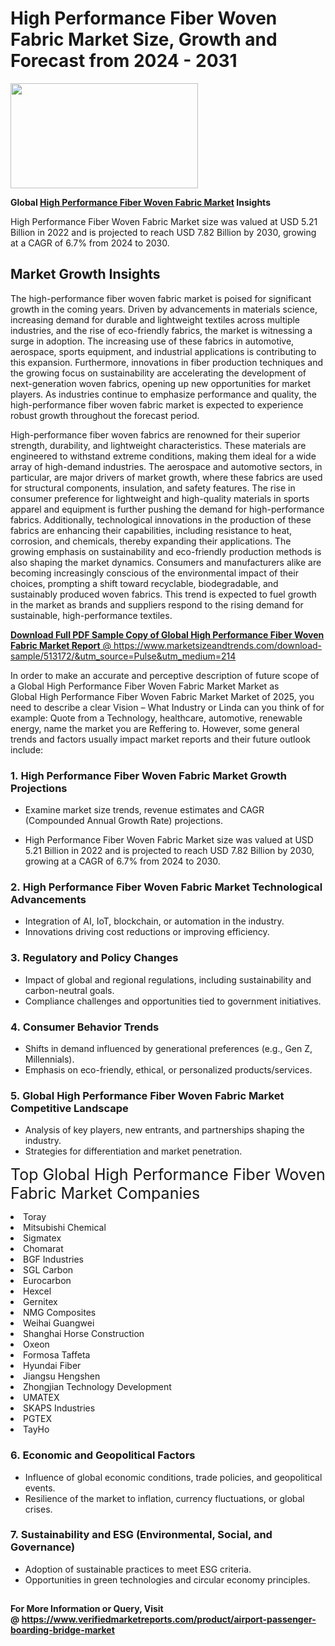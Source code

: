 <H1>High Performance Fiber Woven Fabric Market Size, Growth and Forecast from 2024 - 2031</H1><img class="aligncenter size-medium wp-image-584254" src="https://thirdeyenews.in/wp-content/uploads/2024/09/Global-Market-Research-300x168.jpeg" alt="" width="300" height="168" /><p><strong>Global&nbsp;<a href="https://www.marketsizeandtrends.com/download-sample/513172/&amp;utm_source=Pulse&amp;utm_medium=214">High Performance Fiber Woven Fabric Market</a> Insights</strong></p><p>High Performance Fiber Woven Fabric Market size was valued at USD 5.21 Billion in 2022 and is projected to reach USD 7.82 Billion by 2030, growing at a CAGR of 6.7% from 2024 to 2030.</p><p><h2>Market Growth Insights</h2> <p>The high-performance fiber woven fabric market is poised for significant growth in the coming years. Driven by advancements in materials science, increasing demand for durable and lightweight textiles across multiple industries, and the rise of eco-friendly fabrics, the market is witnessing a surge in adoption. The increasing use of these fabrics in automotive, aerospace, sports equipment, and industrial applications is contributing to this expansion. Furthermore, innovations in fiber production techniques and the growing focus on sustainability are accelerating the development of next-generation woven fabrics, opening up new opportunities for market players. As industries continue to emphasize performance and quality, the high-performance fiber woven fabric market is expected to experience robust growth throughout the forecast period.</p> <p><a href="#"></a></p> <p>High-performance fiber woven fabrics are renowned for their superior strength, durability, and lightweight characteristics. These materials are engineered to withstand extreme conditions, making them ideal for a wide array of high-demand industries. The aerospace and automotive sectors, in particular, are major drivers of market growth, where these fabrics are used for structural components, insulation, and safety features. The rise in consumer preference for lightweight and high-quality materials in sports apparel and equipment is further pushing the demand for high-performance fabrics. Additionally, technological innovations in the production of these fabrics are enhancing their capabilities, including resistance to heat, corrosion, and chemicals, thereby expanding their applications. The growing emphasis on sustainability and eco-friendly production methods is also shaping the market dynamics. Consumers and manufacturers alike are becoming increasingly conscious of the environmental impact of their choices, prompting a shift toward recyclable, biodegradable, and sustainably produced woven fabrics. This trend is expected to fuel growth in the market as brands and suppliers respond to the rising demand for sustainable, high-performance textiles.</p> <p><a href="#"></p><p><span class=""><strong>Download Full PDF Sample Copy of Global High Performance Fiber Woven Fabric Market Report</strong> @ <a href="https://www.marketsizeandtrends.com/download-sample/513172/&amp;utm_source=Pulse&amp;utm_medium=214" target="_blank">https://www.marketsizeandtrends.com/download-sample/513172/&amp;utm_source=Pulse&amp;utm_medium=214</a></span></p><p>In order to make an accurate and perceptive description of future scope of a Global&nbsp;High Performance Fiber Woven Fabric Market Market as Global&nbsp;High Performance Fiber Woven Fabric Market Market of 2025, you need to describe a clear Vision &ndash; What Industry or Linda can you think of for example: Quote from a Technology, healthcare, automotive, renewable energy, name the market you are Reffering to. However, some general trends and factors usually impact market reports and their future outlook include:</p><h3>1.&nbsp;<strong>High Performance Fiber Woven Fabric Market Growth Projections</strong></h3><ul><li>Examine market size trends, revenue estimates and CAGR (Compounded Annual Growth Rate) projections.</li><li><p>High Performance Fiber Woven Fabric Market size was valued at USD 5.21 Billion in 2022 and is projected to reach USD 7.82 Billion by 2030, growing at a CAGR of 6.7% from 2024 to 2030.</p></li></ul><h3>2.&nbsp;<strong>High Performance Fiber Woven Fabric Market Technological Advancements</strong></h3><ul><li>Integration of AI, IoT, blockchain, or automation in the industry.</li><li>Innovations driving cost reductions or improving efficiency.</li></ul><h3>3.&nbsp;<strong>Regulatory and Policy Changes</strong></h3><ul><li>Impact of global and regional regulations, including sustainability and carbon-neutral goals.</li><li>Compliance challenges and opportunities tied to government initiatives.</li></ul><h3>4.&nbsp;<strong>Consumer Behavior Trends</strong></h3><ul><li>Shifts in demand influenced by generational preferences (e.g., Gen Z, Millennials).</li><li>Emphasis on eco-friendly, ethical, or personalized products/services.</li></ul><h3>5.&nbsp;<strong>Global High Performance Fiber Woven Fabric Market Competitive Landscape</strong></h3><ul><li>Analysis of key players, new entrants, and partnerships shaping the industry.</li><li>Strategies for differentiation and market penetration.</li></ul><p data-pm-slice="1 1 []"><span style="color: inherit; font-family: inherit; font-size: 25px;">Top Global High Performance Fiber Woven Fabric Market Companies</span></p><div class="" data-test-id=""><p><li>Toray</li><li> Mitsubishi Chemical</li><li> Sigmatex</li><li> Chomarat</li><li> BGF Industries</li><li> SGL Carbon</li><li> Eurocarbon</li><li> Hexcel</li><li> Gernitex</li><li> NMG Composites</li><li> Weihai Guangwei</li><li> Shanghai Horse Construction</li><li> Oxeon</li><li> Formosa Taffeta</li><li> Hyundai Fiber</li><li> Jiangsu Hengshen</li><li> Zhongjian Technology Development</li><li> UMATEX</li><li> SKAPS Industries</li><li> PGTEX</li><li> TayHo</li></p></div><h3>6.&nbsp;<strong>Economic and Geopolitical Factors</strong></h3><ul><li>Influence of global economic conditions, trade policies, and geopolitical events.</li><li>Resilience of the market to inflation, currency fluctuations, or global crises.</li></ul><h3>7.&nbsp;<strong>Sustainability and ESG (Environmental, Social, and Governance)</strong></h3><ul><li>Adoption of sustainable practices to meet ESG criteria.</li><li>Opportunities in green technologies and circular economy principles.</li></ul><h2><strong style="font-size: 14px;">For More Information or Query, Visit @&nbsp;</strong><a style="background-color: #ffffff; font-size: 14px;" href="https://www.marketsizeandtrends.com/report/high-performance-fiber-woven-fabric-market/" target="_blank">https://www.verifiedmarketreports.com/product/airport-passenger-boarding-bridge-market</a></h2>

